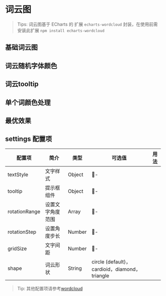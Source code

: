 # 词云图

> Tips: 词云图基于 ECharts 的 扩展 `echarts-wordcloud` 封装，在使用前需安装此扩展
> `npm install echarts-wordcloud`

## 基础词云图

<vuep template="#basicWordcloud" :options="{ theme: 'vue', lineNumbers: false }"></vuep>

<script v-pre type="text/x-template" id="basicWordcloud">
<template>
  <ve-wordcloud-chart :data="chartData" />
</template>

<script>
  const baseData = [
    {
      name: 'Sam',
      value: 100
    },
    {
      name: 'Macys',
      value: 61
    },
    {
      name: 'Amy',
      value: 43
    },
    {
      name: 'Jurassic',
      value: 40
    },
    {
      name: 'Charter',
      value: 24
    },
    {
      name: 'Chick',
      value: 44
    },
    {
      name: 'Planet',
      value: 98
    },
    {
      name: 'Pitch',
      value: 14
    },
    {
      name: 'Express',
      value: 11
    },
    {
      name: 'Home',
      value: 65
    }
  ]
  module.exports = {
    created () {
      this.chartData = {
        measures: baseData
      }
    }
  }
</script>

## 词云随机字体颜色

<vuep template="#word" :options="{ theme: 'vue', lineNumbers: false }"></vuep>

<script v-pre type="text/x-template" id="word">
<template>
  <ve-wordcloud-chart :data="chartData" :settings="chartSettings" />
</template>

<script>
  const Data = [
    {
      'name': 'visualMap',
      'value': 148
    },
    {
      'name': 'continuous',
      'value': 101
    },
    {
      'name': 'contoller',
      'value': 24
    },
    {
      'name': 'series',
      'value': 523
    },
    {
      'name': 'gauge',
      'value': 110
    },
    {
      'name': 'detail',
      'value': 34
    },
    {
      'name': 'piecewise',
      'value': 69
    },
    {
      'name': 'textStyle',
      'value': 179
    },
    {
      'name': 'markPoint',
      'value': 136
    },
    {
      'name': 'pie',
      'value': 197
    },
    {
      'name': 'roseType',
      'value': 31
    },
    {
      'name': 'label',
      'value': 193
    },
    {
      'name': 'emphasis',
      'value': 109
    },
    {
      'name': 'yAxis',
      'value': 239
    },
    {
      'name': 'name',
      'value': 124
    },
    {
      'name': 'type',
      'value': 151
    },
    {
      'name': 'gridIndex',
      'value': 71
    },
    {
      'name': 'normal',
      'value': 222
    },
    {
      'name': 'itemStyle',
      'value': 183
    },
    {
      'name': 'min',
      'value': 67
    },
    {
      'name': 'silent',
      'value': 75
    },
    {
      'name': 'animation',
      'value': 69
    },
    {
      'name': 'offsetCenter',
      'value': 15
    },
    {
      'name': 'inverse',
      'value': 60
    },
    {
      'name': 'borderColor',
      'value': 69
    },
    {
      'name': 'markLine',
      'value': 128
    },
    {
      'name': 'line',
      'value': 277
    },
    {
      'name': 'radiusAxis',
      'value': 81
    },
    {
      'name': 'radar',
      'value': 126
    },
    {
      'name': 'data',
      'value': 246
    },
    {
      'name': 'dataZoom',
      'value': 156
    },
    {
      'name': 'tooltip',
      'value': 208
    },
    {
      'name': 'toolbox',
      'value': 158
    },
    {
      'name': 'geo',
      'value': 130
    },
    {
      'name': 'parallelAxis',
      'value': 63
    },
    {
      'name': 'parallel',
      'value': 72
    },
    {
      'name': 'max',
      'value': 58
    },
    {
      'name': 'bar',
      'value': 207
    },
    {
      'name': 'heatmap',
      'value': 55
    },
    {
      'name': 'map',
      'value': 142
    },
    {
      'name': 'animationDuration',
      'value': 58
    },
    {
      'name': 'animationDelay',
      'value': 49
    },
    {
      'name': 'splitNumber',
      'value': 71
    },
    {
      'name': 'axisLine',
      'value': 112
    },
    {
      'name': 'lineStyle',
      'value': 140
    },
    {
      'name': 'splitLine',
      'value': 84
    },
    {
      'name': 'axisTick',
      'value': 93
    },
    {
      'name': 'axisLabel',
      'value': 132
    },
    {
      'name': 'pointer',
      'value': 24
    },
    {
      'name': 'color',
      'value': 153
    },
    {
      'name': 'title',
      'value': 196
    },
    {
      'name': 'formatter',
      'value': 123
    },
    {
      'name': 'slider',
      'value': 85
    },
    {
      'name': 'legend',
      'value': 257
    },
    {
      'name': 'grid',
      'value': 168
    },
    {
      'name': 'smooth',
      'value': 35
    },
    {
      'name': 'smoothMonotone',
      'value': 26
    },
    {
      'name': 'sampling',
      'value': 27
    },
    {
      'name': 'feature',
      'value': 113
    },
    {
      'name': 'saveAsImage',
      'value': 51
    },
    {
      'name': 'polar',
      'value': 79
    },
    {
      'name': 'calculable',
      'value': 29
    },
    {
      'name': 'backgroundColor',
      'value': 97
    },
    {
      'name': 'excludeComponents',
      'value': 11
    },
    {
      'name': 'show',
      'value': 143
    },
    {
      'name': 'text',
      'value': 50
    },
    {
      'name': 'icon',
      'value': 52
    },
    {
      'name': 'dimension',
      'value': 21
    },
    {
      'name': 'inRange',
      'value': 32
    },
    {
      'name': 'animationEasing',
      'value': 54
    },
    {
      'name': 'animationDurationUpdate',
      'value': 47
    },
    {
      'name': 'animationDelayUpdate',
      'value': 47
    },
    {
      'name': 'animationEasingUpdate',
      'value': 47
    },
    {
      'name': 'xAxis',
      'value': 299
    },
    {
      'name': 'angleAxis',
      'value': 73
    },
    {
      'name': 'showTitle',
      'value': 22
    },
    {
      'name': 'dataView',
      'value': 52
    },
    {
      'name': 'restore',
      'value': 30
    },
    {
      'name': 'timeline',
      'value': 100
    },
    {
      'name': 'range',
      'value': 21
    },
    {
      'name': 'value',
      'value': 75
    },
    {
      'name': 'precision',
      'value': 29
    },
    {
      'name': 'target',
      'value': 37
    },
    {
      'name': 'zlevel',
      'value': 73
    },
    {
      'name': 'symbol',
      'value': 93
    },
    {
      'name': 'interval',
      'value': 89
    },
    {
      'name': 'symbolSize',
      'value': 72
    },
    {
      'name': 'showSymbol',
      'value': 35
    },
    {
      'name': 'inside',
      'value': 94
    },
    {
      'name': 'xAxisIndex',
      'value': 61
    },
    {
      'name': 'orient',
      'value': 64
    },
    {
      'name': 'boundaryGap',
      'value': 71
    },
    {
      'name': 'nameGap',
      'value': 69
    },
    {
      'name': 'zoomLock',
      'value': 23
    },
    {
      'name': 'hoverAnimation',
      'value': 48
    },
    {
      'name': 'legendHoverLink',
      'value': 59
    },
    {
      'name': 'stack',
      'value': 53
    },
    {
      'name': 'throttle',
      'value': 21
    },
    {
      'name': 'connectNulls',
      'value': 29
    },
    {
      'name': 'clipOverflow',
      'value': 28
    },
    {
      'name': 'startValue',
      'value': 23
    },
    {
      'name': 'minInterval',
      'value': 57
    },
    {
      'name': 'opacity',
      'value': 55
    },
    {
      'name': 'splitArea',
      'value': 69
    },
    {
      'name': 'filterMode',
      'value': 25
    },
    {
      'name': 'end',
      'value': 20
    },
    {
      'name': 'left',
      'value': 80
    },
    {
      'name': 'funnel',
      'value': 47
    },
    {
      'name': 'lines',
      'value': 80
    },
    {
      'name': 'baseline',
      'value': 20
    },
    {
      'name': 'align',
      'value': 51
    },
    {
      'name': 'coord',
      'value': 29
    },
    {
      'name': 'nameTextStyle',
      'value': 86
    },
    {
      'name': 'width',
      'value': 65
    },
    {
      'name': 'shadowBlur',
      'value': 67
    },
    {
      'name': 'effect',
      'value': 30
    },
    {
      'name': 'period',
      'value': 15
    },
    {
      'name': 'areaColor',
      'value': 25
    },
    {
      'name': 'borderWidth',
      'value': 60
    },
    {
      'name': 'nameLocation',
      'value': 66
    },
    {
      'name': 'position',
      'value': 108
    },
    {
      'name': 'containLabel',
      'value': 41
    },
    {
      'name': 'scatter',
      'value': 103
    },
    {
      'name': 'areaStyle',
      'value': 72
    },
    {
      'name': 'scale',
      'value': 62
    },
    {
      'name': 'pieces',
      'value': 20
    },
    {
      'name': 'categories',
      'value': 31
    },
    {
      'name': 'selectedMode',
      'value': 61
    },
    {
      'name': 'itemSymbol',
      'value': 16
    },
    {
      'name': 'effectScatter',
      'value': 84
    },
    {
      'name': 'fontStyle',
      'value': 58
    },
    {
      'name': 'fontSize',
      'value': 58
    },
    {
      'name': 'margin',
      'value': 32
    },
    {
      'name': 'iconStyle',
      'value': 47
    },
    {
      'name': 'link',
      'value': 36
    },
    {
      'name': 'axisPointer',
      'value': 72
    },
    {
      'name': 'showDelay',
      'value': 29
    },
    {
      'name': 'graph',
      'value': 148
    },
    {
      'name': 'subtext',
      'value': 37
    },
    {
      'name': 'selected',
      'value': 53
    },
    {
      'name': 'barCategoryGap',
      'value': 28
    },
    {
      'name': 'barGap',
      'value': 33
    },
    {
      'name': 'barWidth',
      'value': 39
    },
    {
      'name': 'coordinateSystem',
      'value': 60
    },
    {
      'name': 'barBorderRadius',
      'value': 16
    },
    {
      'name': 'z',
      'value': 63
    },
    {
      'name': 'polarIndex',
      'value': 38
    },
    {
      'name': 'shadowOffsetX',
      'value': 55
    },
    {
      'name': 'shadowColor',
      'value': 61
    },
    {
      'name': 'shadowOffsetY',
      'value': 49
    },
    {
      'name': 'height',
      'value': 44
    },
    {
      'name': 'barMinHeight',
      'value': 23
    },
    {
      'name': 'lang',
      'value': 11
    },
    {
      'name': 'symbolRotate',
      'value': 52
    },
    {
      'name': 'symbolOffset',
      'value': 50
    },
    {
      'name': 'showAllSymbol',
      'value': 30
    },
    {
      'name': 'transitionDuration',
      'value': 31
    },
    {
      'name': 'bottom',
      'value': 61
    },
    {
      'name': 'fillerColor',
      'value': 15
    },
    {
      'name': 'nameMap',
      'value': 35
    },
    {
      'name': 'barMaxWidth',
      'value': 27
    },
    {
      'name': 'radius',
      'value': 45
    },
    {
      'name': 'center',
      'value': 49
    },
    {
      'name': 'magicType',
      'value': 57
    },
    {
      'name': 'labelPrecision',
      'value': 15
    }
  ]
  module.exports = {
    created () {
      this.chartData = {
        measures: Data
      }
      this.chartSettings = {
        textStyle: {
          normal: {
            color: function () {
              return 'rgb(' + [
                Math.round(Math.random() * 160),
                Math.round(Math.random() * 160),
                Math.round(Math.random() * 160)
              ].join(',') + ')'
            }
          },
          emphasis: {
            shadowBlur: 10,
            shadowColor: '#333'
          }
        }
      }
    }
  }
</script>

## 词云tooltip

<vuep template="#cloud" :options="{ theme: 'vue', lineNumbers: false }"></vuep>

<script v-pre type="text/x-template" id="cloud">
<template>
  <ve-wordcloud-chart :data="chartData" :settings="chartSettings" />
</template>

<script>
  const Data = [
     {
       'name': '曲美',
       'value': 347
     },
     {
       'name': '紫砂壶',
       'value': 192
     },
     {
       'name': '顾家家居',
       'value': 147
     },
     {
       'name': '紫砂',
       'value': 140
     },
     {
       'name': '欧派',
       'value': 132
     },
     {
       'name': '索菲亚',
       'value': 79
     },
     {
       'name': '尚品宅配',
       'value': 77
     },
     {
       'name': '炼焦',
       'value': 61
     },
     {
       'name': '净资本',
       'value': 52
     },
     {
       'name': '毕节',
       'value': 51
     },
     {
       'name': '新疆维吾尔自治区',
       'value': 48
     },
     {
       'name': '全风',
       'value': 36
     },
     {
       'name': '泡茶',
       'value': 34
     },
     {
       'name': '滑道',
       'value': 32
     },
     {
       'name': '盐碱',
       'value': 29
     },
     {
       'name': '程天',
       'value': 28
     },
     {
       'name': '悦舍',
       'value': 28
     },
     {
       'name': '星艺佳',
       'value': 27
     },
     {
       'name': '孝感',
       'value': 26
     },
     {
       'name': '万不得已',
       'value': 26
     },
     {
       'name': '余省市',
       'value': 25
     },
     {
       'name': '杨磊',
       'value': 25
     },
     {
       'name': '外骨骼',
       'value': 24
     },
     {
       'name': '李炳军',
       'value': 24
     },
     {
       'name': '麻药',
       'value': 24
     },
     {
       'name': '年新高',
       'value': 24
     },
     {
       'name': '做市商',
       'value': 22
     },
     {
       'name': '每斤',
       'value': 22
     },
     {
       'name': '茶壶',
       'value': 22
     },
     {
       'name': '西林',
       'value': 22
     },
     {
       'name': '盐碱地',
       'value': 22
     },
     {
       'name': '家博会',
       'value': 20
     },
     {
       'name': '试种',
       'value': 19
     },
     {
       'name': '亿丰',
       'value': 19
     },
     {
       'name': '平准',
       'value': 18
     },
     {
       'name': '王天',
       'value': 18
     },
     {
       'name': '韬略',
       'value': 17
     },
     {
       'name': '矿用',
       'value': 17
     },
     {
       'name': '建账',
       'value': 17
     },
     {
       'name': '张海霞',
       'value': 17
     },
     {
       'name': '大城县',
       'value': 16
     },
     {
       'name': '朔川',
       'value': 16
     },
     {
       'name': '孝感市',
       'value': 16
     },
     {
       'name': '博科',
       'value': 16
     },
     {
       'name': '颜志宇',
       'value': 16
     },
     {
       'name': '赝品',
       'value': 16
     },
     {
       'name': '倪虹',
       'value': 16
     },
     {
       'name': '陶企',
       'value': 16
     },
     {
       'name': '混淆视听',
       'value': 15
     },
     {
       'name': '立家',
       'value': 15
     },
     {
       'name': '五岳',
       'value': 14
     },
     {
       'name': '招须',
       'value': 14
     },
     {
       'name': '孙潇阳',
       'value': 14
     },
     {
       'name': '湟水',
       'value': 14
     },
     {
       'name': '美光',
       'value': 14
     },
     {
       'name': '罔顾',
       'value': 14
     },
     {
       'name': '奥斯陆',
       'value': 14
     },
     {
       'name': '言也',
       'value': 14
     },
     {
       'name': '关炜宁',
       'value': 14
     },
     {
       'name': '王思强',
       'value': 14
     },
     {
       'name': '殷智贤',
       'value': 14
     },
     {
       'name': '麻隆',
       'value': 14
     },
     {
       'name': '郑州瑞',
       'value': 13
     },
     {
       'name': ' 路',
       'value': 13
     },
     {
       'name': '周四净',
       'value': 13
     },
     {
       'name': '焦企',
       'value': 13
     }
   ]
  module.exports = {
    created () {
      this.chartData = {
        measures: Data
      }
      this.chartSettings = {
        shape: 'triangle',
        tooltip:{}
      }
    }
  }
</script>

## 单个词颜色处理

<vuep template="#last" :options="{ theme: 'vue', lineNumbers: false }"></vuep>

<script v-pre type="text/x-template" id="last">
<template>
  <ve-wordcloud-chart :data="chartData" :settings="chartSettings" />
</template>

<script>
  const Data = [
     {
       'name': '曲美',
       'value': 447,
        textStyle: {
         normal: {
           color: '#f4a'
         }
       }
     },
     {
       'name': '紫砂壶',
       'value': 192
     },
     {
       'name': '顾家家居',
       'value': 147
     },
     {
       'name': '紫砂',
       'value': 140
     },
     {
       'name': '欧派',
       'value': 132
     },
     {
       'name': '索菲亚',
       'value': 79
     },
     {
       'name': '尚品宅配',
       'value': 77
     },
     {
       'name': '炼焦',
       'value': 61
     },
     {
       'name': '净资本',
       'value': 52
     },
     {
       'name': '毕节',
       'value': 51
     },
     {
       'name': '新疆维吾尔自治区',
       'value': 48
     },
     {
       'name': '全风',
       'value': 36
     },
     {
       'name': '泡茶',
       'value': 34
     },
     {
       'name': '滑道',
       'value': 32
     },
     {
       'name': '盐碱',
       'value': 29
     },
     {
       'name': '程天',
       'value': 28
     },
     {
       'name': '悦舍',
       'value': 28
     },
     {
       'name': '星艺佳',
       'value': 27
     },
     {
       'name': '孝感',
       'value': 26
     },
     {
       'name': '万不得已',
       'value': 26
     },
     {
       'name': '余省市',
       'value': 25
     },
     {
       'name': '杨磊',
       'value': 25
     },
     {
       'name': '外骨骼',
       'value': 24
     },
     {
       'name': '李炳军',
       'value': 24
     },
     {
       'name': '麻药',
       'value': 24
     },
     {
       'name': '年新高',
       'value': 24
     },
     {
       'name': '做市商',
       'value': 22
     },
     {
       'name': '每斤',
       'value': 22
     },
     {
       'name': '茶壶',
       'value': 22
     },
     {
       'name': '西林',
       'value': 22
     },
     {
       'name': '盐碱地',
       'value': 22
     },
     {
       'name': '家博会',
       'value': 20
     },
     {
       'name': '试种',
       'value': 19
     },
     {
       'name': '亿丰',
       'value': 19
     },
     {
       'name': '平准',
       'value': 18
     },
     {
       'name': '王天',
       'value': 18
     },
     {
       'name': '韬略',
       'value': 17
     },
     {
       'name': '矿用',
       'value': 17
     },
     {
       'name': '建账',
       'value': 17
     },
     {
       'name': '张海霞',
       'value': 17
     },
     {
       'name': '大城县',
       'value': 16
     },
     {
       'name': '朔川',
       'value': 16
     },
     {
       'name': '孝感市',
       'value': 16
     },
     {
       'name': '博科',
       'value': 16
     },
     {
       'name': '颜志宇',
       'value': 16
     },
     {
       'name': '赝品',
       'value': 16
     },
     {
       'name': '倪虹',
       'value': 16
     },
     {
       'name': '陶企',
       'value': 16
     },
     {
       'name': '混淆视听',
       'value': 15
     },
     {
       'name': '立家',
       'value': 15
     },
     {
       'name': '五岳',
       'value': 14
     },
     {
       'name': '招须',
       'value': 14
     },
     {
       'name': '孙潇阳',
       'value': 14
     },
     {
       'name': '湟水',
       'value': 14
     },
     {
       'name': '美光',
       'value': 14
     },
     {
       'name': '罔顾',
       'value': 14
     },
     {
       'name': '奥斯陆',
       'value': 14
     },
     {
       'name': '言也',
       'value': 14
     },
     {
       'name': '关炜宁',
       'value': 14
     },
     {
       'name': '王思强',
       'value': 14
     },
     {
       'name': '殷智贤',
       'value': 14
     },
     {
       'name': '麻隆',
       'value': 14
     },
     {
       'name': '郑州瑞',
       'value': 13
     },
     {
       'name': ' 路',
       'value': 13
     },
     {
       'name': '周四净',
       'value': 13
     },
     {
       'name': '焦企',
       'value': 13
     }
   ]
  module.exports = {
    created () {
      this.chartData = {
        measures: Data
      }
      this.chartSettings = {
        shape: 'triangle',
        tooltip:{}
      }
    }
  }
</script>

## 最优效果

<vuep template="#best" :options="{ theme: 'vue', lineNumbers: false }"></vuep>

<script v-pre type="text/x-template" id="best">
<template>
  <ve-wordcloud-chart :data="chartData" :settings="chartSettings" />
</template>

<script>
  const Data = [
     {
       'name': '曲美',
       'value': 447
     },
     {
       'name': '紫砂壶',
       'value': 192
     },
     {
       'name': '顾家家居',
       'value': 147
     },
     {
       'name': '紫砂',
       'value': 140
     },
     {
       'name': '欧派',
       'value': 132
     },
     {
       'name': '索菲亚',
       'value': 79
     },
     {
       'name': '尚品宅配',
       'value': 77
     },
     {
       'name': '炼焦',
       'value': 61
     },
     {
       'name': '净资本',
       'value': 52
     },
     {
       'name': '毕节',
       'value': 51
     },
     {
       'name': '新疆维吾尔自治区',
       'value': 48
     },
     {
       'name': '全风',
       'value': 36
     },
     {
       'name': '泡茶',
       'value': 34
     },
     {
       'name': '滑道',
       'value': 32
     },
     {
       'name': '盐碱',
       'value': 29
     },
     {
       'name': '程天',
       'value': 28
     },
     {
       'name': '悦舍',
       'value': 28
     },
     {
       'name': '星艺佳',
       'value': 27
     },
     {
       'name': '孝感',
       'value': 26
     },
     {
       'name': '万不得已',
       'value': 26
     },
     {
       'name': '余省市',
       'value': 25
     },
     {
       'name': '杨磊',
       'value': 25
     },
     {
       'name': '外骨骼',
       'value': 24
     },
     {
       'name': '李炳军',
       'value': 24
     },
     {
       'name': '麻药',
       'value': 24
     },
     {
       'name': '年新高',
       'value': 24
     },
     {
       'name': '做市商',
       'value': 22
     },
     {
       'name': '每斤',
       'value': 22
     },
     {
       'name': '茶壶',
       'value': 22
     },
     {
       'name': '西林',
       'value': 22
     },
     {
       'name': '盐碱地',
       'value': 22
     },
     {
       'name': '家博会',
       'value': 20
     },
     {
       'name': '试种',
       'value': 19
     },
     {
       'name': '亿丰',
       'value': 19
     },
     {
       'name': '平准',
       'value': 18
     },
     {
       'name': '王天',
       'value': 18
     },
     {
       'name': '韬略',
       'value': 17
     },
     {
       'name': '矿用',
       'value': 17
     },
     {
       'name': '建账',
       'value': 17
     },
     {
       'name': '张海霞',
       'value': 17
     },
     {
       'name': '大城县',
       'value': 16
     },
     {
       'name': '朔川',
       'value': 16
     },
     {
       'name': '孝感市',
       'value': 16
     },
     {
       'name': '博科',
       'value': 16
     },
     {
       'name': '颜志宇',
       'value': 16
     },
     {
       'name': '赝品',
       'value': 16
     },
     {
       'name': '倪虹',
       'value': 16
     },
     {
       'name': '陶企',
       'value': 16
     },
     {
       'name': '混淆视听',
       'value': 15
     },
     {
       'name': '立家',
       'value': 15
     },
     {
       'name': '五岳',
       'value': 14
     },
     {
       'name': '招须',
       'value': 14
     },
     {
       'name': '孙潇阳',
       'value': 14
     },
     {
       'name': '湟水',
       'value': 14
     },
     {
       'name': '美光',
       'value': 14
     },
     {
       'name': '罔顾',
       'value': 14
     },
     {
       'name': '奥斯陆',
       'value': 14
     },
     {
       'name': '言也',
       'value': 14
     },
     {
       'name': '关炜宁',
       'value': 14
     },
     {
       'name': '王思强',
       'value': 14
     },
     {
       'name': '殷智贤',
       'value': 14
     },
     {
       'name': '麻隆',
       'value': 14
     },
     {
       'name': '郑州瑞',
       'value': 13
     },
     {
       'name': ' 路',
       'value': 13
     },
     {
       'name': '周四净',
       'value': 13
     },
     {
       'name': '焦企',
       'value': 13
     }
   ]
   let index = 0
  module.exports = {
    created () {
      this.chartData = {
        measures: Data
      }
      this.chartSettings = {
        textStyle: {
          normal: {
            fontWeight: '500',
            color: function () {
              var arr = ['#5182e4','rgb(155, 204, 102)','rgb(63, 178, 126)','rgb(247, 203, 74)','rgb(248, 141, 72)','rgb(243, 83, 82)','rgb(206, 98, 214)','rgb(137, 84, 212)','rgb(81, 86, 184)','rgb(81, 180, 241)','rgb(105, 212, 219)','rgb(212, 45, 107)']
              index++;
              if(index > arr.length) index= 0  // 从颜色数组轮询取色
              return arr[index]
            }
          }
        },
        rotationRange: [-90, 90],
        rotationStep: 90,
        gridSize: 5,
        tooltip:{}
      }
    }
  }
</script>

## settings 配置项

| 配置项 | 简介 | 类型 | 可选值 | 用法 |
| --- | --- | --- | --- | --- |
| textStyle | 文字样式| Object | - | |
| tooltip | 提示框组件 | Object | - | |
| rotationRange | 设置文字角度范围 | Array | - | |
| rotationStep | 设置角度步长 | Number | - | |
| gridSize | 文字间距 | Number | - | |
| shape | 词云形状| String |  circle (default)，cardioid，diamond，triangle  | |

> Tip: 其他配置项请参考[wordcloud](https://github.com/ecomfe/echarts-wordcloud)
